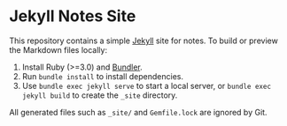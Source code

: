 # Jekyll Notes Site

This repository contains a simple [Jekyll](https://jekyllrb.com/) site for notes.
To build or preview the Markdown files locally:

1. Install Ruby (>=3.0) and [Bundler](https://bundler.io/).
2. Run `bundle install` to install dependencies.
3. Use `bundle exec jekyll serve` to start a local server, or `bundle exec jekyll build` to create the `_site` directory.

All generated files such as `_site/` and `Gemfile.lock` are ignored by Git.

